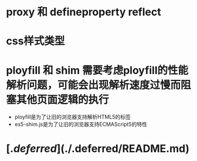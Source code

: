 # proxy 和 defineproperty   reflect

# css样式类型 
# ployfill 和 shim  需要考虑ployfill的性能解析问题，可能会出现解析速度过慢而阻塞其他页面逻辑的执行
* ployfill是为了让旧的浏览器支持解析HTML5的<picture>标签
* es5-shim.js是为了让旧的浏览器支持ECMAScript5的特性


# [$.deferred](./$.deferred/README.md)